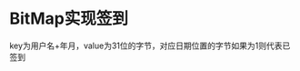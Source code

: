 # BitMap实现签到
key为用户名+年月，value为31位的字节，对应日期位置的字节如果为1则代表已签到


<!--stackedit_data:
eyJoaXN0b3J5IjpbLTUwNzM4NjMyN119
-->